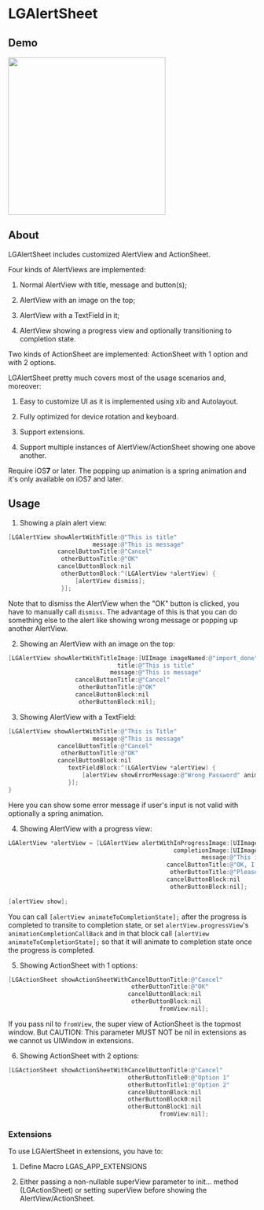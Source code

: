 # LGAlertSheet
## Demo
<img src="https://cloud.githubusercontent.com/assets/3366713/9427558/ccb5e920-49b6-11e5-90c8-4d5cd2cb5974.gif" width=320 />

## About
LGAlertSheet includes customized AlertView and ActionSheet.

Four kinds of AlertViews are implemented:

1. Normal AlertView with title, message and button(s);

2. AlertView with an image on the top;

3. AlertView with a TextField in it;

4. AlertView showing a progress view and optionally transitioning to completion state.

Two kinds of ActionSheet are implemented: ActionSheet with 1 option and with 2 options.

LGAlertSheet pretty much covers most of the usage scenarios and, moreover:

1. Easy to customize UI as it is implemented using xib and Autolayout.

2. Fully optimized for device rotation and keyboard.

3. Support extensions.

4. Support multiple instances of AlertView/ActionSheet showing one above another.

Require iOS**7** or later. The popping up animation is a spring animation and it's only available on iOS7 and later.

## Usage

1. Showing a plain alert view:

  ```objective-c
  [LGAlertView showAlertWithTitle:@"This is title"
                          message:@"This is message"
                cancelButtonTitle:@"Cancel"
                 otherButtonTitle:@"OK"
                cancelButtonBlock:nil
                 otherButtonBlock:^(LGAlertView *alertView) {
                     [alertView dismiss];
                 }];
  ```
  Note that to dismiss the AlertView when the "OK" button is clicked, you have to manually call `dismiss`. The advantage of this is that you can do something else to the alert like showing wrong message or popping up another AlertView.
  
2. Showing an AlertView with an image on the top:
  
  ```objective-c
  [LGAlertView showAlertWithTitleImage:[UIImage imageNamed:@"import_done"]
                                 title:@"This is title"
                               message:@"This is message"
                     cancelButtonTitle:@"Cancel"
                      otherButtonTitle:@"OK"
                     cancelButtonBlock:nil
                      otherButtonBlock:nil];
  ```
3. Showing AlertView with a TextField:
  
  ```objective-c
  [LGAlertView showAlertWithTitle:@"This is Title"
                          message:@"This is message"
                cancelButtonTitle:@"Cancel"
                 otherButtonTitle:@"OK"
                cancelButtonBlock:nil
                   textFieldBlock:^(LGAlertView *alertView) {
                       [alertView showErrorMessage:@"Wrong Password" animated:YES];
                   }];
  }
  ```
  Here you can show some error message if user's input is not valid with optionally a spring animation.
  
4. Showing AlertView with a progress view:
  
  ```objective-c
  LGAlertView *alertView = [LGAlertView alertWithInProgressImage:[UIImage imageNamed:@"import_in_progress"]
                                                 completionImage:[UIImage imageNamed:@"import_done"]
                                                         message:@"This is a long long long long long long message"
                                               cancelButtonTitle:@"OK, I know"
                                                otherButtonTitle:@"Please don't"
                                               cancelButtonBlock:nil
                                                otherButtonBlock:nil];
      
  [alertView show];
  ```
  You can call `[alertView animateToCompletionState];` after the progress is completed to transite to completion state, or set `alertView.progressView`'s `animationCompletionCallBack` and in that block call `[alertView animateToCompletionState];` so that it will animate to completion state once the progress is completed.
  
5. Showing ActionSheet with 1 options:
  
  ```objective-c
  [LGActionSheet showActionSheetWithCancelButtonTitle:@"Cancel"
                                     otherButtonTitle:@"OK"
                                    cancelButtonBlock:nil
                                     otherButtonBlock:nil
                                             fromView:nil];
  ```
  If you pass nil to `fromView`, the super view of ActionSheet is the topmost window. But CAUTION: This parameter MUST NOT be nil in extensions as we cannot us UIWindow in extensions.
  
6. Showing ActionSheet with 2 options:
  
  ```objective-c
  [LGActionSheet showActionSheetWithCancelButtonTitle:@"Cancel"
                                    otherButtonTitle0:@"Option 1"
                                    otherButtonTitle1:@"Option 2"
                                    cancelButtonBlock:nil
                                    otherButtonBlock0:nil
                                    otherButtonBlock1:nil
                                             fromView:nil];
  ```
  
### Extensions
To use LGAlertSheet in extensions, you have to: 

1. Define Macro LGAS_APP_EXTENSIONS

2. Either passing a non-nullable superView parameter to init... method (LGActionSheet) or setting superView before showing the AlertView/ActionSheet.
